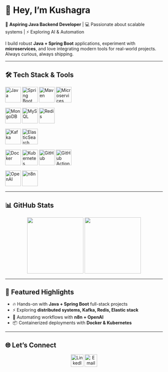 # 👋 Hey, I’m Kushagra  

🚀 **Aspiring Java Backend Developer** | 💻 Passionate about scalable systems | ⚡ Exploring AI & Automation  

I build robust **Java + Spring Boot** applications, experiment with **microservices**, and love integrating modern tools for real-world projects.  
Always curious, always shipping.  

---

## 🛠️ Tech Stack & Tools  

<p>
  <!-- Core -->
  <img src="https://cdn.jsdelivr.net/gh/devicons/devicon/icons/java/java-original.svg" height="50" alt="Java" />
  <img src="https://cdn.jsdelivr.net/gh/devicons/devicon/icons/spring/spring-original.svg" height="50" alt="Spring Boot" />
  <img src="https://maven.apache.org/images/maven-logo-black-on-white.png" height="50" alt="Maven" />
  <img src="https://img.icons8.com/external-flaticons-lineal-color-flat-icons/64/external-microservices-devops-flaticons-lineal-color-flat-icons.png" height="50" alt="Microservices" />

</p>

<p>
  <!-- Databases -->
  <img src="https://cdn.jsdelivr.net/gh/devicons/devicon/icons/mongodb/mongodb-original.svg" height="50" alt="MongoDB" />
  <img src="https://cdn.jsdelivr.net/gh/devicons/devicon/icons/mysql/mysql-original.svg" height="50" alt="MySQL" />
  <img src="https://cdn.jsdelivr.net/gh/devicons/devicon/icons/redis/redis-original.svg" height="50" alt="Redis" />
</p>

<p>
  <!-- Messaging / Search -->
  <img src="https://cdn.jsdelivr.net/gh/devicons/devicon/icons/apachekafka/apachekafka-original.svg" height="50" alt="Kafka" />
  <img src="https://cdn.jsdelivr.net/gh/devicons/devicon/icons/elasticsearch/elasticsearch-original.svg" height="50" alt="ElasticSearch" />
</p>

<p>
  <!-- DevOps -->
  <img src="https://cdn.jsdelivr.net/gh/devicons/devicon/icons/docker/docker-original.svg" height="50" alt="Docker" />
  <img src="https://cdn.jsdelivr.net/gh/devicons/devicon/icons/kubernetes/kubernetes-plain.svg" height="50" alt="Kubernetes" />
  <img src="https://cdn.jsdelivr.net/gh/devicons/devicon/icons/github/github-original.svg" height="50" alt="GitHub" />
  <img src="https://cdn.jsdelivr.net/gh/devicons/devicon/icons/githubactions/githubactions-original.svg" height="50" alt="GitHub Actions" />
</p>

<p>  
  <!-- AI & Automation -->
  <img src="https://avatars.githubusercontent.com/u/14957082?s=200&v=4" height="50" alt="OpenAI" />
  <img src="https://avatars.githubusercontent.com/u/45487711?s=200&v=4" height="50" alt="n8n" />
</p>

---

## 📊 GitHub Stats  

<p align="center">
  <img src="https://github-readme-stats.vercel.app/api?username=Thecoderkushagra&show_icons=true&theme=radical" height="180" />
  <img src="https://github-readme-streak-stats.herokuapp.com/?user=Thecoderkushagra&theme=radical" height="180" />
</p>

---

## 🌟 Featured Highlights  

- 🔥 Hands-on with **Java + Spring Boot** full-stack projects  
- ⚡ Exploring **distributed systems, Kafka, Redis, Elastic stack**  
- 🤖 Automating workflows with **n8n + OpenAI**  
- 📦 Containerized deployments with **Docker & Kubernetes**  

---

## 🌐 Let’s Connect  

<p align=center>
  <a href="https://www.linkedin.com/in/YOUR_LINKEDIN"><img src="https://cdn.jsdelivr.net/gh/devicons/devicon/icons/linkedin/linkedin-original.svg" height="40" alt="LinkedIn"/></a>
  <a href="mailto:YOUR_EMAIL"><img src="https://cdn.jsdelivr.net/gh/devicons/devicon/icons/google/google-original.svg" height="40" alt="Email"/></a>
</p>
